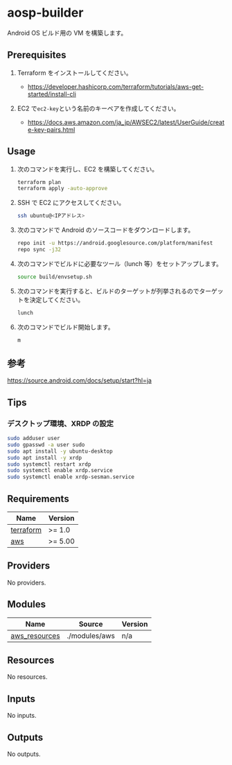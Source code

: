 # aosp-builder

Android OS ビルド用の VM を構築します。

## Prerequisites

1. Terraform をインストールしてください。

   - https://developer.hashicorp.com/terraform/tutorials/aws-get-started/install-cli

1. EC2 で`ec2-key`という名前のキーペアを作成してください。

   - https://docs.aws.amazon.com/ja_jp/AWSEC2/latest/UserGuide/create-key-pairs.html

## Usage

1. 次のコマンドを実行し、EC2 を構築してください。

   ```sh
   terraform plan
   terraform apply -auto-approve
   ```

1. SSH で EC2 にアクセスしてください。
   ```sh
   ssh ubuntu@<IPアドレス>
   ```
1. 次のコマンドで Android のソースコードをダウンロードします。
   ```sh
   repo init -u https://android.googlesource.com/platform/manifest
   repo sync -j32
   ```
1. 次のコマンドでビルドに必要なツール（lunch 等）をセットアップします。
   ```sh
   source build/envsetup.sh
   ```
1. 次のコマンドを実行すると、ビルドのターゲットが列挙されるのでターゲットを決定してください。
   ```sh
   lunch
   ```
1. 次のコマンドでビルド開始します。
   ```sh
   m
   ```

## 参考

https://source.android.com/docs/setup/start?hl=ja

## Tips

### デスクトップ環境、XRDP の設定

```sh
sudo adduser user
sudo gpasswd -a user sudo
sudo apt install -y ubuntu-desktop
sudo apt install -y xrdp
sudo systemctl restart xrdp
sudo systemctl enable xrdp.service
sudo systemctl enable xrdp-sesman.service
```

<!-- prettier-ignore-start -->
<!-- BEGIN_TF_DOCS -->
## Requirements

| Name | Version |
|------|---------|
| <a name="requirement_terraform"></a> [terraform](#requirement\_terraform) | >= 1.0 |
| <a name="requirement_aws"></a> [aws](#requirement\_aws) | >= 5.00 |

## Providers

No providers.

## Modules

| Name | Source | Version |
|------|--------|---------|
| <a name="module_aws_resources"></a> [aws\_resources](#module\_aws\_resources) | ./modules/aws | n/a |

## Resources

No resources.

## Inputs

No inputs.

## Outputs

No outputs.
<!-- END_TF_DOCS -->
<!-- prettier-ignore-end -->
